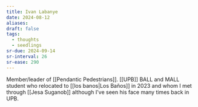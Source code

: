 ```yaml
---
title: Ivan Labanye
date: 2024-08-12
aliases: 
draft: false
tags:
  - thoughts
  - seedlings
sr-due: 2024-09-14
sr-interval: 26
sr-ease: 290
---
```

Member/leader of [[Pendantic Pedestrians]]. [[UPB]] BALL and MALL student who relocated to [[los banos|Los Baños]] in 2023 and whom I met through [[Jesa Suganob]] although I've seen his face many times back in UPB.